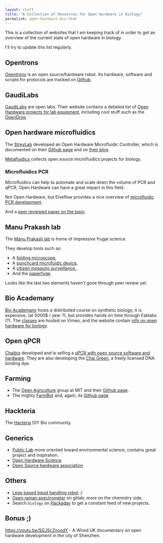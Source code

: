 ```yaml
---
layout: stuff
title: "A Collection of Resources for Open Hardware in Biology"
permalink: open-hardware-bio.html
---
```


This is a collection of websites that I am keeping track of in order to get an
overview of the current state of open hardware in biology.

I'll try to update this list regularly.

## Opentrons

[Opentrons](https://opentrons.com/) is an open source/hardware robot. Its
hardware, software and scripts for protocols are tracked on
[Github](https://github.com/OpenTrons).

## GaudiLabs

[GaudiLabs](http://www.gaudi.ch/GaudiLabs/) are open labs.
Their website contains a detailed list of
[Open Hardware projects for lab equipment](http://www.gaudi.ch/GaudiLabs/?page_id=19),
including cool stuff such as the [OpenDrop](http://www.gaudi.ch/OpenDrop/).

## Open hardware microfluidics

The [StreyLab](http://streylab.com/) developed an Open Hardware Microfluidic
Controller, which is documented on their
[Github page](https://github.com/hstrey) and on [their blog](http://streylab.com/blog/2015/4/8/open-hardware-microfluidics-controller-arduino-shield).

[Metafluidics](https://metafluidics.org/devices/) collects open source microfluidics projects for biology.

### Microfluidics PCR

Microfluidics can help to automate and scale down the volume of PCR and qPCR,
Open Hardware can have a great impact in this field.

Not Open Hardware, but Elveflow provides a nice overview of
[microfluidic PCR development](http://www.elveflow.com/microfluidic-tutorials/microfluidic-reviews-and-tutorials/microfluidic-pcr-qpcr-rtpcr/).

And a [peer reviewed paper on the topic](http://www.sciencedirect.com/science/article/pii/S2214753515000285)

## Manu Prakash lab

The [Manu Prakash lab](http://web.stanford.edu/group/prakash-lab/cgi-bin/labsite/) is home of impressive frugal science.

They develop tools such as:

- A [folding microscope](https://www.foldscope.com/),
- A [punchcard microfuidic device](https://arxiv.org/abs/1408.4874),
- A [citizen mosquito surveillance ](http://biorxiv.org/content/early/2017/03/25/120519),
- And the [paperfuge](http://biorxiv.org/content/early/2016/08/30/072207).

Looks like the last two elements haven't gone through peer review yet.

## Bio Academany

[Bio Academany](http://bio.academany.org/) hosts a distributed course on
synthetic biology; it is expensive, (at 5000$ / year ?), but provides hands on time through Fablabs (?).
The [classes](https://vimeo.com/fabacademy) are hosted on Vimeo, and the website contain [info on open hardware for biology](http://bio.academany.org/doc/tool_chains).

## Open qPCR

[Chaibio](https://www.chaibio.com/) developed and is selling a [qPCR with open
source software and hardware](https://www.chaibio.com/openqpcr). They are also
developing the [Chai Green](https://www.chaibio.com/chai-green), a freely
licensed DNA binding dye.

## Farming

- The [Open Agriculture](https://www.media.mit.edu/groups/open-agriculture-openag/overview/) group at MIT and their [Github page](https://github.com/OpenAgInitiative).
- The mighty [FarmBot](https://farmbot.io/) and, again, its [Github page](https://github.com/farmbot)

## Hackteria

The [Hacteria](http://www.hackteria.org/) DIY Bio community.

## Generics

- [Public Lab](https://publiclab.org/) more oriented toward environmental
 science, contains great project and inspiration.
- [Open Hardware Science](http://openhardware.science/)
- [Open Source hardware association](https://www.oshwa.org/)

## Others

- [Lego based liquid handling robot](https://youtu.be/f6yltxZg8Rw) :)
- [Open raman spectrometer](https://gitlab.com/ramanPi) on gitlab; more on the
chemistry side,
- Search `biology` on [Hackaday](http://hackaday.com/) to get a constant feed of
new projects.


## Bonus ;)
<https://youtu.be/SGJ5cZnoodY> - A Wired UK documentary on open
hardware development in the city of Shenzhen.
